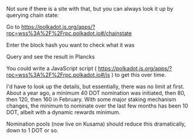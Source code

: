 Not sure if there is a site with that, but you can always look it up by querying chain state:

Go to https://polkadot.js.org/apps/?rpc=wss%3A%2F%2Frpc.polkadot.io#/chainstate

Enter the block hash you want to check what it was

Query and see the result in Plancks

You could write a JavaScript script ( https://polkadot.js.org/apps/?rpc=wss%3A%2F%2Frpc.polkadot.io#/js ) to get this over time.

I'd have to look up the details, but essentially, there was no limit at first. About a year ago, a minimum 40 DOT nomination was initiated, then 80, then 120, then 160 in February. With some major staking mechanism changes, the minimum to nominate over the last few months has been 10 DOT, albeit with a dynamic rewards minimum.

Nomination pools (now live on Kusama) should reduce this dramatically, down to 1 DOT or so.